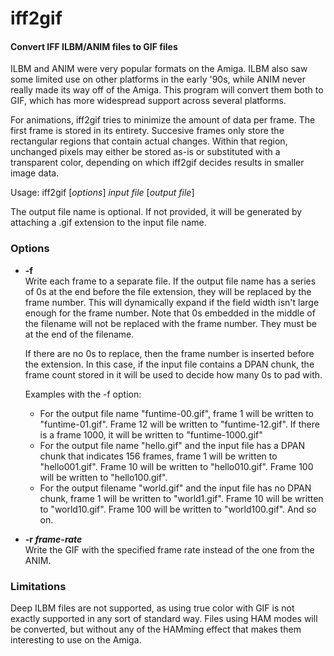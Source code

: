 # iff2gif
#### Convert IFF ILBM/ANIM files to GIF files

ILBM and ANIM were very popular formats on the Amiga. ILBM also saw some limited use on other platforms in
the early '90s, while ANIM never really made its way off of the Amiga. This program will convert them both to GIF,
which has more widespread support across several platforms.

For animations, iff2gif tries to minimize the amount of data per frame. The first frame is stored in its entirety. Succesive
frames only store the rectangular regions that contain actual changes. Within that region, unchanged pixels may either be
stored as-is or substituted with a transparent color, depending on which iff2gif decides results in smaller image data.


Usage: iff2gif [*options*] *input file* [*output file*]

The output file name is optional. If not provided, it will be generated by attaching a .gif extension to the input file name.

### Options

* **-f**  
  Write each frame to a separate file. If the output file name has a series of 0s
  at the end before the file extension, they will be replaced by the frame
  number. This will dynamically expand if the field width isn't large
  enough for the frame number. Note that 0s embedded in the middle of the filename will
  not be replaced with the frame number. They must be at the end of the filename.
    
  If there are no 0s to replace, then the frame number is inserted before the extension. In this case,
  if the input file contains a DPAN chunk, the frame count stored in it will be used to decide how many
  0s to pad with.
    
  Examples with the -f option:
  - For the output file name "funtime-00.gif", frame 1 will be written to "funtime-01.gif".
    Frame 12 will be written to "funtime-12.gif". If there is a frame 1000, it
    will be written to "funtime-1000.gif"
  - For the output file name "hello.gif" and the input file has a DPAN chunk that
    indicates 156 frames, frame 1 will be written to "hello001.gif".
    Frame 10 will be written to "hello010.gif".
    Frame 100 will be written to "hello100.gif".
  - For the output filename "world.gif" and the input file has no DPAN chunk, frame 1
    will be written to "world1.gif". Frame 10 will be written to "world10.gif".
    Frame 100 will be written to "world100.gif". And so on.</dd>

* **-r *frame-rate***  
  Write the GIF with the specified frame rate instead of the one from the ANIM.

### Limitations
Deep ILBM files are not supported, as using true color with GIF is not exactly supported in any sort of standard way. Files
using HAM modes will be converted, but without any of the HAMming effect that makes them interesting to use on the Amiga.
